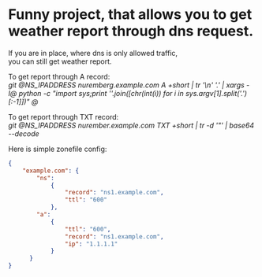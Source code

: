 # Funny project, that allows you to get weather report through dns request.
If you are in place, where dns is only allowed traffic,  
you can still get weather report.

To get report through A record:  
 *git @NS_IPADDRESS nuremberg.example.com A +short | tr '\n' '.' | xargs -I@ python -c "import sys;print ''.join([chr(int(i)) for i in sys.argv[1].split('.')[:-1]])" @*

To get report through TXT record:  
*git @NS_IPADDRESS nurember.example.com TXT +short | tr -d '"' | base64 --decode*

Here is simple zonefile config:  
```json
{
    "example.com": {
        "ns":
            {
                "record": "ns1.example.com",
                "ttl": "600"
            },
        "a":
            {
                "ttl": "600",
                "record": "ns1.example.com",
                "ip": "1.1.1.1"
            }
      }
}
```
